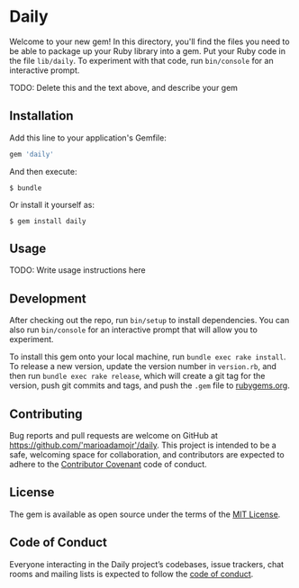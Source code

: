 # Daily

Welcome to your new gem! In this directory, you'll find the files you need to be able to package up your Ruby library into a gem. Put your Ruby code in the file `lib/daily`. To experiment with that code, run `bin/console` for an interactive prompt.

TODO: Delete this and the text above, and describe your gem

## Installation

Add this line to your application's Gemfile:

```ruby
gem 'daily'
```

And then execute:

    $ bundle

Or install it yourself as:

    $ gem install daily

## Usage

TODO: Write usage instructions here

## Development

After checking out the repo, run `bin/setup` to install dependencies. You can also run `bin/console` for an interactive prompt that will allow you to experiment.

To install this gem onto your local machine, run `bundle exec rake install`. To release a new version, update the version number in `version.rb`, and then run `bundle exec rake release`, which will create a git tag for the version, push git commits and tags, and push the `.gem` file to [rubygems.org](https://rubygems.org).

## Contributing

Bug reports and pull requests are welcome on GitHub at https://github.com/'marioadamojr'/daily. This project is intended to be a safe, welcoming space for collaboration, and contributors are expected to adhere to the [Contributor Covenant](http://contributor-covenant.org) code of conduct.

## License

The gem is available as open source under the terms of the [MIT License](https://opensource.org/licenses/MIT).

## Code of Conduct

Everyone interacting in the Daily project’s codebases, issue trackers, chat rooms and mailing lists is expected to follow the [code of conduct](https://github.com/'marioadamojr'/daily/blob/master/CODE_OF_CONDUCT.md).
